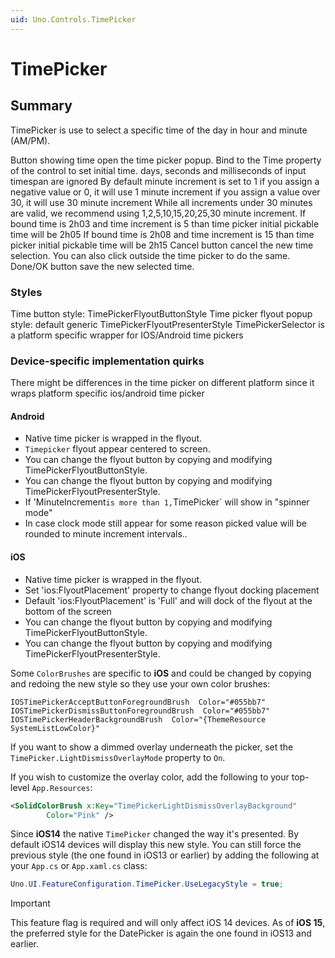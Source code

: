 ```yaml
---
uid: Uno.Controls.TimePicker
---
```


# TimePicker

## Summary

TimePicker is use to select a specific time of the day in hour and minute (AM/PM).

Button showing time open the time picker popup.
Bind to the Time property of the control to set initial time.
days, seconds and milliseconds of input timespan are ignored
By default minute increment is set to 1
if you assign a negative value or 0, it will use 1 minute increment
if you assign a value over 30, it will use 30 minute increment
While all increments under 30 minutes are valid, we recommend using 1,2,5,10,15,20,25,30 minute increment.
If bound time is 2h03 and time increment is 5 than time picker initial pickable time will be 2h05
If bound time is 2h08 and time increment is 15 than time picker initial pickable time will be 2h15
Cancel button cancel the new time selection. You can also click outside the time picker to do the same.
Done/OK button save the new selected time.

### Styles
Time button style: TimePickerFlyoutButtonStyle
Time picker flyout popup style: default generic TimePickerFlyoutPresenterStyle
TimePickerSelector is a platform specific wrapper for IOS/Android time pickers

### Device-specific implementation quirks

There might be differences in the time picker on different platform since it wraps platform specific ios/android time picker

#### Android

- Native time picker is wrapped in the flyout.
- `Timepicker` flyout appear centered to screen.
- You can change the flyout button by copying and modifying TimePickerFlyoutButtonStyle.
- You can change the flyout button by copying and modifying TimePickerFlyoutPresenterStyle.
- If 'MinuteIncrement` is more than 1, `TimePicker` will show in "spinner mode"
- In case clock mode still appear for some reason picked value will be rounded to minute increment intervals..

#### iOS
- Native time picker is wrapped in the flyout.
- Set 'ios:FlyoutPlacement' property to change flyout docking placement
- Default 'ios:FlyoutPlacement' is 'Full' and will dock of the flyout at the bottom of the screen
- You can change the flyout button by copying and modifying TimePickerFlyoutButtonStyle.
- You can change the flyout button by copying and modifying TimePickerFlyoutPresenterStyle.

Some `ColorBrushes` are specific to **iOS** and could be changed by copying and redoing the new style so they use your own color brushes:

```
IOSTimePickerAcceptButtonForegroundBrush  Color="#055bb7"
IOSTimePickerDismissButtonForegroundBrush  Color="#055bb7"
IOSTimePickerHeaderBackgroundBrush  Color="{ThemeResource SystemListLowColor}"
```
If you want to show a dimmed overlay underneath the picker, set the `TimePicker.LightDismissOverlayMode` property to `On`.

If you wish to customize the overlay color, add the following to your top-level `App.Resources`:
```xml
<SolidColorBrush x:Key="TimePickerLightDismissOverlayBackground"
		Color="Pink" />
```

Since **iOS14** the native `TimePicker` changed the way it's presented. By default iOS14 devices will display this new style.  You can still force the previous style (the one found in iOS13 or earlier) by adding the following at your `App.cs` or `App.xaml.cs` class:

```csharp
Uno.UI.FeatureConfiguration.TimePicker.UseLegacyStyle = true;
```

> [!IMPORTANT]
> This feature flag is required and will only affect iOS 14 devices. As of **iOS 15**, the preferred style for the DatePicker is again the one found in iOS13 and earlier.
